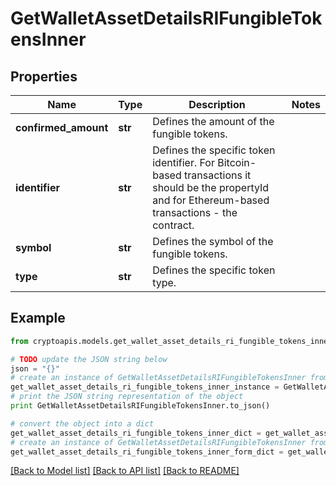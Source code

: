 # GetWalletAssetDetailsRIFungibleTokensInner


## Properties
Name | Type | Description | Notes
------------ | ------------- | ------------- | -------------
**confirmed_amount** | **str** | Defines the amount of the fungible tokens. | 
**identifier** | **str** | Defines the specific token identifier. For Bitcoin-based transactions it should be the propertyId and for Ethereum-based transactions - the contract. | 
**symbol** | **str** | Defines the symbol of the fungible tokens. | 
**type** | **str** | Defines the specific token type. | 

## Example

```python
from cryptoapis.models.get_wallet_asset_details_ri_fungible_tokens_inner import GetWalletAssetDetailsRIFungibleTokensInner

# TODO update the JSON string below
json = "{}"
# create an instance of GetWalletAssetDetailsRIFungibleTokensInner from a JSON string
get_wallet_asset_details_ri_fungible_tokens_inner_instance = GetWalletAssetDetailsRIFungibleTokensInner.from_json(json)
# print the JSON string representation of the object
print GetWalletAssetDetailsRIFungibleTokensInner.to_json()

# convert the object into a dict
get_wallet_asset_details_ri_fungible_tokens_inner_dict = get_wallet_asset_details_ri_fungible_tokens_inner_instance.to_dict()
# create an instance of GetWalletAssetDetailsRIFungibleTokensInner from a dict
get_wallet_asset_details_ri_fungible_tokens_inner_form_dict = get_wallet_asset_details_ri_fungible_tokens_inner.from_dict(get_wallet_asset_details_ri_fungible_tokens_inner_dict)
```
[[Back to Model list]](../README.md#documentation-for-models) [[Back to API list]](../README.md#documentation-for-api-endpoints) [[Back to README]](../README.md)



